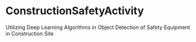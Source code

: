 # ConstructionSafetyActivity
Utilizing Deep Learning Algorithms in Object Detection of Safety Equipment in Construction Site

